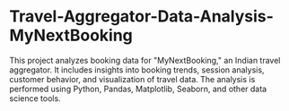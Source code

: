 # Travel-Aggregator-Data-Analysis-MyNextBooking
This project analyzes booking data for "MyNextBooking," an Indian travel aggregator. It includes insights into booking trends, session analysis, customer behavior, and visualization of travel data. The analysis is performed using Python, Pandas, Matplotlib, Seaborn, and other data science tools.
